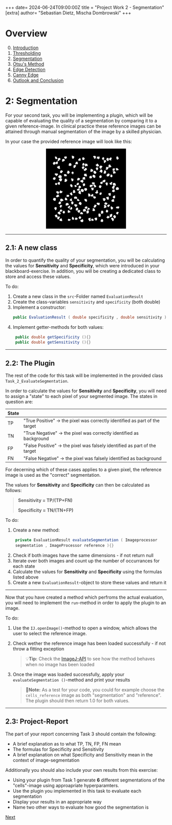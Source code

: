 +++
date= 2024-06-24T09:00:00Z
title = "Project Work 2 - Segmentation"
[extra]
author= "Sebastian Dietz, Mischa Dombrowski"
+++

# Overview

0) [Introduction](../introduction)
1) [Thresholding](../thresholding)
2) [Segmentation](../segmentation)
3) [Otsu's Method](../otsu)
4) [Edge Detection](../edgedetection)
5) [Canny Edge](../cannyedge)
6) [Outlook and Conclusion](../conclusion)


# 2: Segmentation

For your second task, you will be implementing a plugin, which will be capable of evaluating the quality of a segmentation by comparing it to a given reference-image. In clinical practice these reference images can be attained through manual segmentation of the image by a skilled physician.

In your case the provided reference image will look like this:

<center><img src="../cells_reference.png" width="250" height="250"></center>

---

## 2.1: A new class


In order to quantify the quality of your segmentation, you will be calculating the values for __Sensitivity__ and __Specificity__, which were introduced in your blackboard-exercise. In addition, you will be creating a dedicated class to store and access these values.

To do:

1. Create a new class in the `src`-Folder named `EvaluationResult`
2. Create the class-variables `sensitivity` and `specificity` (both double)
3. Implement a constructor:
   ```java
   public EvaluationResult ( double specificity , double sensitivity ){}
   ```
4. Implement getter-methods for both values:
   ```java
    public double getSpecificity (){}
    public double getSensitivity (){}
   ```

---
## 2.2: The Plugin

The rest of the code for this task will be implemented in the provided class `Task_2_EvaluateSegmentation`.

In order to calculate the values for __Sensitivity__ and __Specificity__, you will need to assign a "state" to each pixel of your segmented image. The states in question are:

|State||
| ----------- | ----------- |
|TP|"True Positive" &rarr; the pixel was correctly identified as part of the target|
|TN| "True Negative" &rarr; the pixel was correctly identified  as background |
|FP|"False Positive" &rarr; the pixel was falsely identified as part of the target|
|FN|"False Negative" &rarr; the pixel was falsely identified as background|

For decerning which of these cases applies to a given pixel, the reference image is used as the "correct" segmentation.

The values for __Sensitivity__ and __Specificity__ can then be calculated as follows:

>__Sensitivity = TP/(TP+FN)__
>
>__Specificity = TN/(TN+FP)__


To do:

1. Create a new method:
   ```java
    private EvaluationResult evaluateSegmentation ( Imageprocessor
    segmentation , ImageProcessor reference ){}
   ```
2. Check if both images have the same dimensions - if not return null
3. Iterate over both images and count up the number of occurrances for each state
4. Calculate the values for __Sensitivity__ and __Specificity__ using the formulas listed above
5. Create a new `EvaluationResult`-object to store these values and return it
---

Now that you have created a method which perfroms the actual evaluation, you will need to implement the `run`-method in order to apply the plugin to an image.

To do:

1. Use the `IJ.openImage()`-method to open a window, which allows the user to select the reference image.
2. Check wether the reference image has been loaded successfully - if not throw a fitting exception

   >&#128161;__Tip:__
    Check the [ImageJ-API](https://imagej.net/ij/developer/api/ij/ij/io/Opener.html) to see how the method behaves when no image has been loaded

3. Once the image was loaded successfully, apply your `evaluateSegmentation ()`-method and print your results

   >&#128221;__Note:__
   As a test for your code, you could for example choose the `cells_reference` image as both "segmentation" and "reference". The plugin should then return 1.0 for both values.

---
## 2.3: Project-Report

The part of your report concerning Task 3 should contain the following:

+ A brief explanation as to what TP, TN, FP, FN mean
+ The formulas for Specificity and Sensitivity
+ A brief explanation on what Specificity and Sensitivity mean in the context of image-segmentation

Additionally you should also include your own results from this exercise:

+ Using your plugin from Task 1 generate __6__ different segmentations of the "cells"-image using approapriate hyperparamters.
+ Use the plugin you implemented in this task to evaluate each segmentation
+ Display your results in an appropriate way
+ Name two other ways to evaluate how good the segmentation is


[Next](../otsu)
